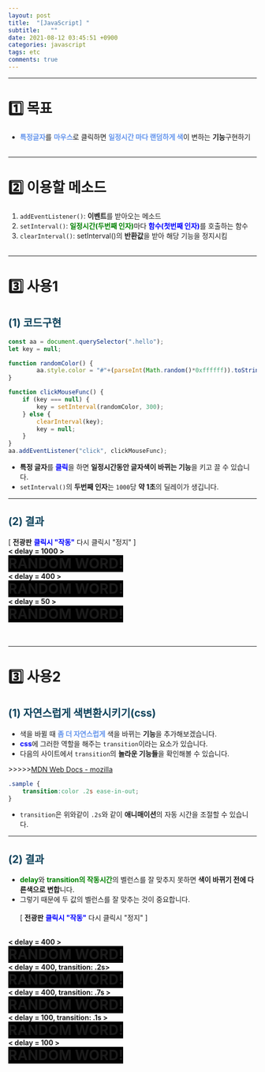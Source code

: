 ```yaml
---
layout: post
title:  "[JavaScript] "
subtitle:   ""
date: 2021-08-12 03:45:51 +0900
categories: javascript
tags: etc
comments: true
---
```


* * *
<h1>1️⃣ 목표</h1>

* <b style="color:cornflowerblue">특정글자</b>를 <b style="color:cornflowerblue">마우스</b>로 클릭하면 <b style="color:cornflowerblue">일정시간 마다 랜덤하게 색</b>이 변하는 **기능**구현하기
<br><br>

* * *
<h1>2️⃣ 이용할 메소드</h1>

1. `addEventListener()`: **이벤트**를 받아오는 메소드
2. `setInterval()`: <b style="color:green">일정시간(두번째 인자)</b>마다 <b style="color:blue">함수(첫번째 인자)</b>를 호출하는 함수
3. `clearInterval()`: <rd>setInterval()</rd>의 **반환값**을 받아 해당 기능을 정지시킴
<br><br>

* * *
<h1>3️⃣ 사용1</h1>
<h2 style="color:#0e435c;">(1) 코드구현</h2>

```javascript
const aa = document.querySelector(".hello");
let key = null;

function randomColor() {
        aa.style.color = "#"+(parseInt(Math.random()*0xffffff)).toString(16);
}

function clickMouseFunc() {
    if (key === null) {
        key = setInterval(randomColor, 300);
    } else {
        clearInterval(key);
        key = null;
    }
}
aa.addEventListener("click", clickMouseFunc);
```

* **특정 글자**를 <b style="color:blue">클릭</b>을 하면 **일정시간동안 글자색이 바뀌는 기능**을 키고 끌 수 있습니다.
* `setInterval()`의 **두번째 인자**는 `1000`당 **약 1초**의 딜레이가 생깁니다.

* * *
<h2 style="color:#0e435c;">(2) 결과</h2>

&#91; **전광판** <b style="color:blue">클릭시 "작동"</b> <rd>다시 클릭시 "정지"</rd> &#93;
<br>
<b> &lt; delay = 1000 &gt;</b><br>
<b class="random_A12">RANDOM WORD!</b><br>
<b> &lt; delay = 400 &gt;</b><br>
<b class="random_A12">RANDOM WORD!</b><br>
<b> &lt; delay = 50 &gt;</b><br>
<b class="random_A12">RANDOM WORD!</b><br>
<br><br>

* * *
<h1>3️⃣ 사용2</h1>
<h2 style="color:#0e435c;">(1) 자연스럽게 색변환시키기(css)</h2>

* 색을 바뀔 때 <b style="color:cornflowerblue">좀 더 자연스럽게</b> 색을 바뀌는 **기능**을 추가해보겠습니다.
* <b style="color:blue">css</b>에 그러한 역할을 해주는 `transition`이라는 요소가 있습니다.
* 다음의 사이트에서 `transition`의 **놀라운 기능들**을 확인해볼 수 있습니다.

&gt;&gt;&gt;&gt;&gt;<a href="https://developer.mozilla.org/ko/docs/Web/CSS/CSS_Transitions/Using_CSS_transitions">MDN Web Docs - mozilla</a>

```css
.sample {
    transition:color .2s ease-in-out;
}
```

* `transition`은 위와같이 `.2s`와 같이 **애니매이션**의 자동 시간을 조절할 수 있습니다.

* * *
<h2 style="color:#0e435c;">(2) 결과</h2>

* <b style="color:green">delay</b>와 <b style="color:green">transition의 작동시간</b>의 벨런스를 잘 맞추지 못하면 **색이 바뀌기 전에 다른색으로 변합**니다.
* 그렇기 때문에 <rd>두 값의 벨런스를 잘 맞추는 것이 중요합니다.</rd>
<br><br>
&#91; **전광판** <b style="color:blue">클릭시 "작동"</b> <rd>다시 클릭시 "정지"</rd> &#93;
<br>
<b> &lt; delay = 400 &gt;</b><br>
<b class="random_A12">RANDOM WORD!</b><br>
<b> &lt; delay = 400, transition: .2s&gt;</b><br>
<b class="random_A12 action">RANDOM WORD!</b><br>
<b> &lt; delay = 400, transition: .7s &gt;</b><br>
<b class="random_A12 action2">RANDOM WORD!</b><br>
<b> &lt; delay = 100, transition: .1s &gt;</b><br>
<b class="random_A12 action3">RANDOM WORD!</b><br>
<b> &lt; delay = 100 &gt;</b><br>
<b class="random_A12">RANDOM WORD!</b><br>

<script>
	const A12 = document.querySelectorAll(".random_A12");
	const delay_A12 = [1000, 400, 50, 400, 400, 400, 100, 100];

	for (let i = 0; i < A12.length; i++) {
		let key = null;

		function randomColor() {
			A12[i].style.color = "#"+(parseInt(Math.random()*0xffffff)).toString(16);
		}

		function clickMouseFunc() {
			if (key === null) {
				key = setInterval(randomColor, delay_A12[i]);
			} else {
				clearInterval(key);
				key = null;
			}
		}
		A12[i].addEventListener("click", clickMouseFunc);
	}
</script>
<style>
	.random_A12 {
		font-size:200%;
		background-color:black;
	}
	.action {
		transition:color .2s ease-in-out;
	}
	.action2 {
		transition:color .7s ease-in-out;
	}
	.action3 {
		transition:color .1s ease-in-out;
	}
</style>

